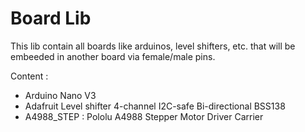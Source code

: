 Board Lib
=========

This lib contain all boards like arduinos, level shifters, etc. that will be embeeded in another board via female/male pins.

Content :
* Arduino Nano V3
* Adafruit Level shifter 4-channel I2C-safe Bi-directional BSS138
* A4988_STEP : Pololu A4988 Stepper Motor Driver Carrier